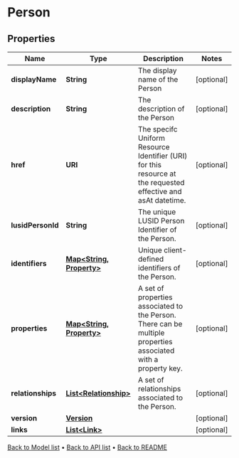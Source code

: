 

# Person


## Properties

| Name | Type | Description | Notes |
|------------ | ------------- | ------------- | -------------|
|**displayName** | **String** | The display name of the Person |  [optional] |
|**description** | **String** | The description of the Person |  [optional] |
|**href** | **URI** | The specifc Uniform Resource Identifier (URI) for this resource at the requested effective and asAt datetime. |  [optional] |
|**lusidPersonId** | **String** | The unique LUSID Person Identifier of the Person. |  [optional] |
|**identifiers** | [**Map&lt;String, Property&gt;**](Property.md) | Unique client-defined identifiers of the Person. |  [optional] |
|**properties** | [**Map&lt;String, Property&gt;**](Property.md) | A set of properties associated to the Person. There can be multiple properties associated with a property key. |  [optional] |
|**relationships** | [**List&lt;Relationship&gt;**](Relationship.md) | A set of relationships associated to the Person. |  [optional] |
|**version** | [**Version**](Version.md) |  |  [optional] |
|**links** | [**List&lt;Link&gt;**](Link.md) |  |  [optional] |



[Back to Model list](../README.md#documentation-for-models) &#8226; [Back to API list](../README.md#documentation-for-api-endpoints) &#8226; [Back to README](../README.md)


